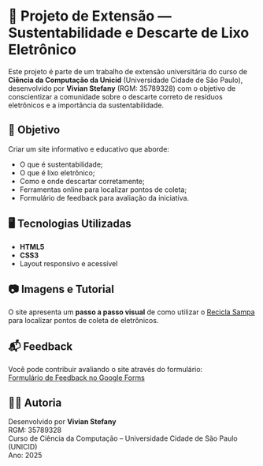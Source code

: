 # 🌱 Projeto de Extensão — Sustentabilidade e Descarte de Lixo Eletrônico

Este projeto é parte de um trabalho de extensão universitária do curso de **Ciência da Computação da Unicid** (Universidade Cidade de São Paulo), desenvolvido por **Vivian Stefany** (RGM: 35789328) com o objetivo de conscientizar a comunidade sobre o descarte correto de resíduos eletrônicos e a importância da sustentabilidade.

## 📌 Objetivo

Criar um site informativo e educativo que aborde:
- O que é sustentabilidade;
- O que é lixo eletrônico;
- Como e onde descartar corretamente;
- Ferramentas online para localizar pontos de coleta;
- Formulário de feedback para avaliação da iniciativa.

## 🖥️ Tecnologias Utilizadas

- **HTML5**
- **CSS3**
- Layout responsivo e acessível

## 📷 Imagens e Tutorial

O site apresenta um **passo a passo visual** de como utilizar o [Recicla Sampa](https://www.reciclasampa.com.br/pontos-de-coleta) para localizar pontos de coleta de eletrônicos.

## 📬 Feedback

Você pode contribuir avaliando o site através do formulário:  
[Formulário de Feedback no Google Forms](https://docs.google.com/forms/d/e/1FAIpQLScRQYVPhprqlZDFYFkM1d3glHckhkY0oGYF6Pn1bBLrsUalqw/viewform?usp=dialog)


## 👩‍💻 Autoria

Desenvolvido por **Vivian Stefany**  
RGM: 35789328  
Curso de Ciência da Computação – Universidade Cidade de São Paulo (UNICID)  
Ano: 2025
